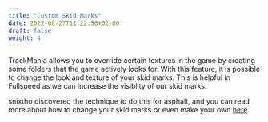 ```yaml
---
title: "Custom Skid Marks"
date: 2022-08-27T11:22:56+02:00
draft: false
weight: 4
---
```


TrackMania allows you to override certain textures in the game by creating some folders that the game actively looks for. With this feature, it is possible to change the look and texture of your skid marks. This is helpful in Fullspeed as we can increase the visiblity of our skid marks.

snixtho discovered the technique to do this for asphalt, and you can read more about how to change your skid marks or even make your own [here](https://snixtho.github.io/tm2020-skids/).